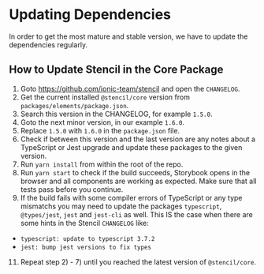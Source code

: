 # Updating Dependencies

In order to get the most mature and stable version, we have to update the dependencies regularly.

## How to Update Stencil in the Core Package

1. Goto https://github.com/ionic-team/stencil and open the `CHANGELOG`.
2. Get the current installed `@stencil/core` version from `packages/elements/package.json`.
3. Search this version in the CHANGELOG, for example `1.5.0`.
4. Goto the next minor version, in our example `1.6.0`.
5. Replace `1.5.0` with `1.6.0` in the `package.json` file.
6. Check if between this version and the last version are any notes about a TypeScript or Jest
   upgrade and update these packages to the given version.
7. Run `yarn install` from within the root of the repo.
8. Run `yarn start` to check if the build succeeds, Storybook opens in the browser and
   all components are working as expected. Make sure that all tests pass before you continue.
9.  If the build fails with some compiler errors of TypeScript or any type mismatchs you may
   need to update the packages `typescript`, `@types/jest`, `jest` and `jest-cli` as well.
   This IS the case when there are some hints in the Stencil `CHANGELOG` like:

   - `typescript: update to typescript 3.7.2`
   - `jest: bump jest versions to fix types`
11. Repeat step 2) - 7) until you reached the latest version of `@stencil/core`.

